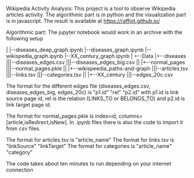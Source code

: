 Wikipedia Activity Analysis:
This project is a tool to observe Wikipedia articles activity.
The algorithmic part is in python and the visualization part is in javascript.
The result is available at https://raffiot.github.io/


Algorithmic part:
The jupyter notebook would work in an archive with the following setup


|
|--diseases_deep_graph.ipynb
|--diseases_graph.ipynb
|--wikispedia_graph.ipynb
|--XX_century_graph.ipynb
|
+--Data
|+--diseases
|||--diseases_edges.csv
|||--diseases_edges_big.csv
||
|+--normal_pages
|||--normal_pages.pkle
||
|+--wikispeedia_paths-and-graph
|||--articles.tsv
|||--links.tsv
|||--categories.tsv
||
|+--XX_century
|||--edges_20c.csv

The format for the different edges file (diseases_edges.csv, diseases_edges_big, edges_20c) is "p1.id"	"rel"	"p2.id"
with p1.id is link source page id, rel is the relation (LINKS_TO or BELONGS_TO) and p2.id is link target page id.

The format for normal_pages.pkle is index=id, columns=[article,isRedirect,isNew]. In .ipynb files there is also the code to import it from csv files.

The format for articles.tsv is "article_name"
The format for links.tsv is "linkSource" "linkTarget"
The format for categories is "article_name" "category"

The code takes about ten minutes to run depending on your internet connection 
